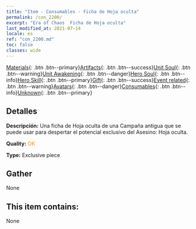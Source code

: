 ```yaml
---
title: "Item - Consumables - Ficha de Hoja oculta"
permalink: /con_2200/
excerpt: "Era of Chaos  Ficha de Hoja oculta"
last_modified_at: 2021-07-14
locale: es
ref: "con_2200.md"
toc: false
classes: wide
---
```

 [Materials](/ItemsES/){: .btn .btn--primary}[Artifacts](/ItemsES/Artifacts/){: .btn .btn--success}[Unit Soul](/ItemsES/UnitSoul/){: .btn .btn--warning}[Unit Awakening](/ItemsES/UnitAwakening/){: .btn .btn--danger}[Hero Soul](/ItemsES/HeroSoul/){: .btn .btn--info}[Hero Skill](/ItemsES/HeroSkill/){: .btn .btn--primary}[Gift](/ItemsES/Gift/){: .btn .btn--success}[Event related](/ItemsES/Events/){: .btn .btn--warning}[Avatars](/ItemsES/Avatars/){: .btn .btn--danger}[Consumables](/ItemsES/Consumables/){: .btn .btn--info}[Unknown](/ItemsES/Unknown/){: .btn .btn--primary}

## Detalles
 **Descripción:** Una ficha de Hoja oculta de una Campaña antigua que se puede usar para despertar el potencial exclusivo del Asesino: Hoja oculta.

 **Quality:** <span style="color: #FF8C00">OK</span>

 **Type:** Exclusive piece

## Gather

  None

## This item contains:

  None

